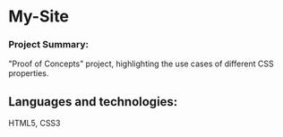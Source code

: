 # My-Site
### Project Summary:
"Proof of Concepts" project, highlighting the use cases of different CSS properties.
## Languages and technologies:
HTML5, CSS3
